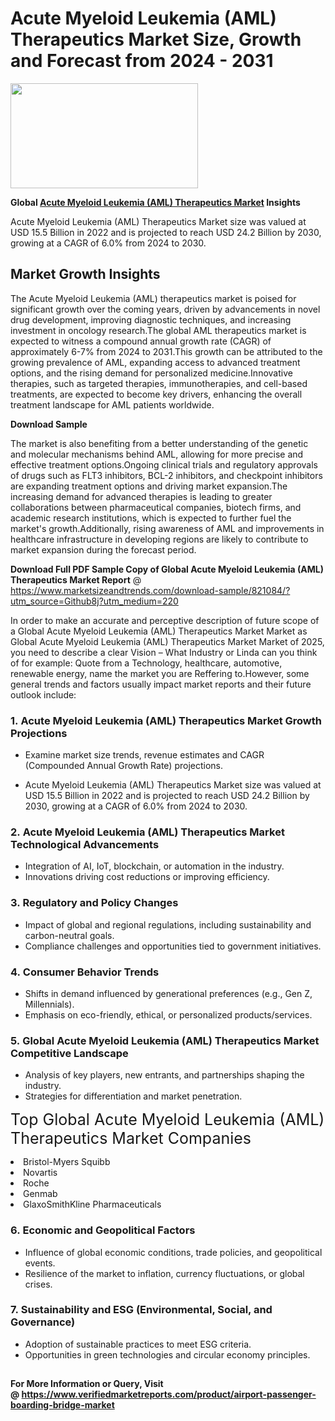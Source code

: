 <H1>Acute Myeloid Leukemia (AML) Therapeutics Market Size, Growth and Forecast from 2024 - 2031</H1><img class="aligncenter size-medium wp-image-584254" src="https://thirdeyenews.in/wp-content/uploads/2024/09/Global-Market-Research-300x168.jpeg" alt="" width="300" height="168" /><p><strong>Global&nbsp;<a href="https://www.marketsizeandtrends.com/download-sample/821084/?utm_source=Github8j?utm_medium=220">Acute Myeloid Leukemia (AML) Therapeutics Market</a> Insights</strong></p><p>Acute Myeloid Leukemia (AML) Therapeutics Market size was valued at USD 15.5 Billion in 2022 and is projected to reach USD 24.2 Billion by 2030, growing at a CAGR of 6.0% from 2024 to 2030.</p><p><h2>Market Growth Insights</h2> <p>The Acute Myeloid Leukemia (AML) therapeutics market is poised for significant growth over the coming years, driven by advancements in novel drug development, improving diagnostic techniques, and increasing investment in oncology research.The global AML therapeutics market is expected to witness a compound annual growth rate (CAGR) of approximately 6-7% from 2024 to 2031.This growth can be attributed to the growing prevalence of AML, expanding access to advanced treatment options, and the rising demand for personalized medicine.Innovative therapies, such as targeted therapies, immunotherapies, and cell-based treatments, are expected to become key drivers, enhancing the overall treatment landscape for AML patients worldwide.</p> <p><strong>Download Sample</strong></p> <p>The market is also benefiting from a better understanding of the genetic and molecular mechanisms behind AML, allowing for more precise and effective treatment options.Ongoing clinical trials and regulatory approvals of drugs such as FLT3 inhibitors, BCL-2 inhibitors, and checkpoint inhibitors are expanding treatment options and driving market expansion.The increasing demand for advanced therapies is leading to greater collaborations between pharmaceutical companies, biotech firms, and academic research institutions, which is expected to further fuel the market's growth.Additionally, rising awareness of AML and improvements in healthcare infrastructure in developing regions are likely to contribute to market expansion during the forecast period.</p> <p><span class=""><strong>Download Full PDF Sample Copy of Global Acute Myeloid Leukemia (AML) Therapeutics Market Report</strong> @ <a href="https://www.marketsizeandtrends.com/download-sample/821084/?utm_source=Github8j?utm_medium=220" target="_blank">https://www.marketsizeandtrends.com/download-sample/821084/?utm_source=Github8j?utm_medium=220</a></span></p><p>In order to make an accurate and perceptive description of future scope of a Global&nbsp;Acute Myeloid Leukemia (AML) Therapeutics Market Market as Global&nbsp;Acute Myeloid Leukemia (AML) Therapeutics Market Market of 2025, you need to describe a clear Vision &ndash; What Industry or Linda can you think of for example: Quote from a Technology, healthcare, automotive, renewable energy, name the market you are Reffering to.However, some general trends and factors usually impact market reports and their future outlook include:</p><h3>1.&nbsp;<strong>Acute Myeloid Leukemia (AML) Therapeutics Market Growth Projections</strong></h3><ul><li>Examine market size trends, revenue estimates and CAGR (Compounded Annual Growth Rate) projections.</li><li><p>Acute Myeloid Leukemia (AML) Therapeutics Market size was valued at USD 15.5 Billion in 2022 and is projected to reach USD 24.2 Billion by 2030, growing at a CAGR of 6.0% from 2024 to 2030.</p></li></ul><h3>2.&nbsp;<strong>Acute Myeloid Leukemia (AML) Therapeutics Market Technological Advancements</strong></h3><ul><li>Integration of AI, IoT, blockchain, or automation in the industry.</li><li>Innovations driving cost reductions or improving efficiency.</li></ul><h3>3.&nbsp;<strong>Regulatory and Policy Changes</strong></h3><ul><li>Impact of global and regional regulations, including sustainability and carbon-neutral goals.</li><li>Compliance challenges and opportunities tied to government initiatives.</li></ul><h3>4.&nbsp;<strong>Consumer Behavior Trends</strong></h3><ul><li>Shifts in demand influenced by generational preferences (e.g., Gen Z, Millennials).</li><li>Emphasis on eco-friendly, ethical, or personalized products/services.</li></ul><h3>5.&nbsp;<strong>Global Acute Myeloid Leukemia (AML) Therapeutics Market Competitive Landscape</strong></h3><ul><li>Analysis of key players, new entrants, and partnerships shaping the industry.</li><li>Strategies for differentiation and market penetration.</li></ul><p data-pm-slice="1 1 []"><span style="color: inherit; font-family: inherit; font-size: 25px;">Top Global Acute Myeloid Leukemia (AML) Therapeutics Market Companies</span></p><div class="" data-test-id=""><p><li>Bristol-Myers Squibb</li><li> Novartis</li><li> Roche</li><li> Genmab</li><li> GlaxoSmithKline Pharmaceuticals</li></p></div><h3>6.&nbsp;<strong>Economic and Geopolitical Factors</strong></h3><ul><li>Influence of global economic conditions, trade policies, and geopolitical events.</li><li>Resilience of the market to inflation, currency fluctuations, or global crises.</li></ul><h3>7.&nbsp;<strong>Sustainability and ESG (Environmental, Social, and Governance)</strong></h3><ul><li>Adoption of sustainable practices to meet ESG criteria.</li><li>Opportunities in green technologies and circular economy principles.</li></ul><h2><strong style="font-size: 14px;">For More Information or Query, Visit @&nbsp;</strong><a style="background-color: #ffffff; font-size: 14px;" href="https://www.marketsizeandtrends.com/report/acute-myeloid-leukemia-aml-therapeutics-market/" target="_blank">https://www.verifiedmarketreports.com/product/airport-passenger-boarding-bridge-market</a></h2>